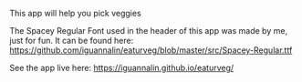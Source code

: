 This app will help you pick veggies

The Spacey Regular Font used in the header of this app was made by me, just for fun. It can be found here:
https://github.com/iguannalin/eaturveg/blob/master/src/Spacey-Regular.ttf

See the app live here:
https://iguannalin.github.io/eaturveg/
